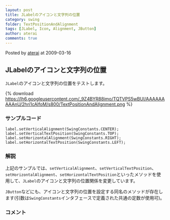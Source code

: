```yaml
---
layout: post
title: JLabelのアイコンと文字列の位置
category: swing
folder: TextPositionAndAlignment
tags: [JLabel, Icon, Alignment, JButton]
author: aterai
comments: true
---
```


Posted by [aterai](http://terai.xrea.jp/aterai.html) at 2009-03-16

## JLabelのアイコンと文字列の位置
`JLabel`のアイコンと文字列の位置をテストします。


{% download https://lh6.googleusercontent.com/_9Z4BYR88imo/TQTVPS5wBUI/AAAAAAAAAnU/2hri1cAlfoM/s800/TextPositionAndAlignment.png %}

### サンプルコード
<pre class="prettyprint"><code>label.setVerticalAlignment(SwingConstants.CENTER);
label.setVerticalTextPosition(SwingConstants.TOP);
label.setHorizontalAlignment(SwingConstants.RIGHT);
label.setHorizontalTextPosition(SwingConstants.LEFT);
</code></pre>

### 解説
上記のサンプルでは、`setVerticalAlignment`、`setVerticalTextPosition`、`setHorizontalAlignment`、`setHorizontalTextPosition`といったメソッドを使用して、`JLabel`のアイコンと文字列の位置関係を変更しています。

`JButton`などにも、アイコンと文字列の位置を設定する同名のメソッドが存在します(引数は`SwingConstants`インタフェースで定義された共通の定数が使用可)。

### コメント
